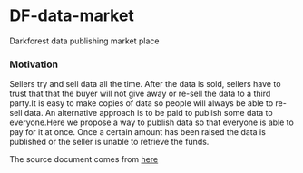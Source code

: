 # DF-data-market
Darkforest data publishing market place

### Motivation
Sellers try and sell data all the time. After the data is sold, sellers have to trust that that the buyer will not give away or re-sell the data to a third party.It is easy to make copies of data so people will always be able to re-sell data. An alternative approach is to be paid to publish some data to everyone.Here we propose a way to publish data so that everyone is able to pay for it at once. Once a certain amount has been raised the data is published or the seller is unable to retrieve the funds.

The source document comes from [here](https://hackmd.io/3D4lOndVSi6Ee0W_XL4Jrw?view)